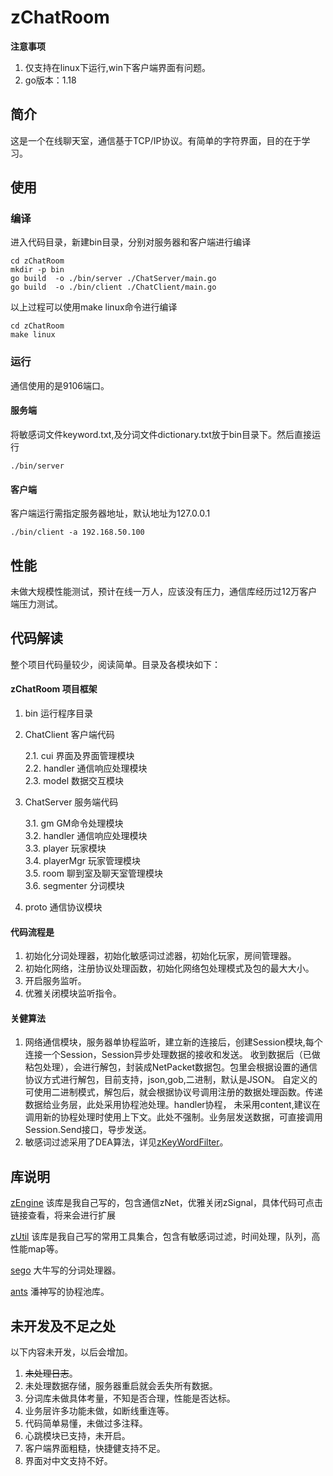 # zChatRoom

**注意事项**
1. 仅支持在linux下运行,win下客户端界面有问题。
2. go版本：1.18

## 简介
这是一个在线聊天室，通信基于TCP/IP协议。有简单的字符界面，目的在于学习。

## 使用

### 编译

进入代码目录，新建bin目录，分别对服务器和客户端进行编译
```
cd zChatRoom
mkdir -p bin
go build  -o ./bin/server ./ChatServer/main.go
go build  -o ./bin/client ./ChatClient/main.go
```
以上过程可以使用make linux命令进行编译
```
cd zChatRoom
make linux
```

### 运行

通信使用的是9106端口。

#### 服务端
将敏感词文件keyword.txt,及分词文件dictionary.txt放于bin目录下。然后直接运行
```
./bin/server
```

#### 客户端
客户端运行需指定服务器地址，默认地址为127.0.0.1
```
./bin/client -a 192.168.50.100
```

## 性能
未做大规模性能测试，预计在线一万人，应该没有压力，通信库经历过12万客户端压力测试。

## 代码解读
整个项目代码量较少，阅读简单。目录及各模块如下：

#### zChatRoom 项目框架
1. bin 运行程序目录

2. ChatClient 客户端代码  

    2.1. cui 界面及界面管理模块  
    2.2. handler 通信响应处理模块  
    2.3. model 数据交互模块  

3. ChatServer 服务端代码

    3.1. gm GM命令处理模块  
    3.2. handler 通信响应处理模块  
    3.3. player 玩家模块  
    3.4. playerMgr 玩家管理模块  
    3.5. room 聊到室及聊天室管理模块  
    3.6. segmenter 分词模块  

5. proto 通信协议模块

#### 代码流程是
1. 初始化分词处理器，初始化敏感词过滤器，初始化玩家，房间管理器。
2. 初始化网络，注册协议处理函数，初始化网络包处理模式及包的最大大小。
3. 开启服务监听。
4. 优雅关闭模块监听指令。

#### 关健算法
1. 网络通信模块，服务器单协程监听，建立新的连接后，创建Session模块,每个连接一个Session，Session异步处理数据的接收和发送。
收到数据后（已做粘包处理），会进行解包，封装成NetPacket数据包。包里会根据设置的通信协议方式进行解包，目前支持，json,gob,二进制，默认是JSON。
自定义的可使用二进制模式，解包后，就会根据协议号调用注册的数据处理函数。传递数据给业务层，此处采用协程池处理。handler协程，
未采用content,建议在调用新的协程处理时使用上下文。此处不强制。业务层发送数据，可直接调用Session.Send接口，导步发送。
2. 敏感词过滤采用了DEA算法，详见[zKeyWordFilter](https://github.com/pzqf/zUtil/tree/develop/zKeyWordFilter)。

## 库说明
[zEngine](https://github.com/pzqf/zEngine) 该库是我自己写的，包含通信zNet，优雅关闭zSignal，具体代码可点击链接查看，将来会进行扩展

[zUtil](https://github.com/pzqf/zUtil) 该库是我自己写的常用工具集合，包含有敏感词过滤，时间处理，队列，高性能map等。

[sego](https://github.com/huichen/sego) 大牛写的分词处理器。

[ants](https://github.com/panjf2000/ants) 潘神写的协程池库。

## 未开发及不足之处
以下内容未开发，以后会增加。
1. ~~未处理日志~~。
2. 未处理数据存储，服务器重启就会丢失所有数据。
3. 分词库未做具体考量，不知是否合理，性能是否达标。
4. 业务层许多功能未做，如断线重连等。
5. 代码简单易懂，未做过多注释。
6. 心跳模块已支持，未开启。
7. 客户端界面粗糙，快捷健支持不足。
8. 界面对中文支持不好。